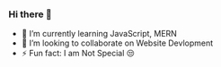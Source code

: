 ### Hi there 👋
- 🌱 I’m currently learning JavaScript, MERN
- 👯 I’m looking to collaborate on Website Devlopment
- ⚡ Fun fact: I am Not Special 😒
<!--
**ronilkansoda/ronilkansoda** is a ✨ _special_ ✨ repository because its `README.md` (this file) appears on your GitHub profile.

Here are some ideas to get you started:

- 🔭 I’m currently working on ...
- 🌱 I’m currently learning ...
- 👯 I’m looking to collaborate on ...
- 🤔 I’m looking for help with ...
- 💬 Ask me about ...
- 📫 How to reach me: ...
- 😄 Pronouns: ...
- ⚡ Fun fact: ...
-->
